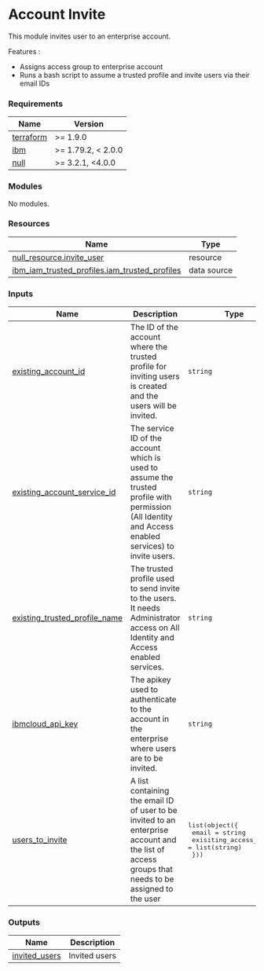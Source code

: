 # Account Invite

This module invites user to an enterprise account.

Features :
* Assigns access group to enterprise account
* Runs a bash script to assume a trusted profile and invite users via their email IDs

<!-- BEGINNING OF PRE-COMMIT-TERRAFORM DOCS HOOK -->
### Requirements

| Name | Version |
|------|---------|
| <a name="requirement_terraform"></a> [terraform](#requirement\_terraform) | >= 1.9.0 |
| <a name="requirement_ibm"></a> [ibm](#requirement\_ibm) | >= 1.79.2, < 2.0.0 |
| <a name="requirement_null"></a> [null](#requirement\_null) | >= 3.2.1, <4.0.0 |

### Modules

No modules.

### Resources

| Name | Type |
|------|------|
| [null_resource.invite_user](https://registry.terraform.io/providers/hashicorp/null/latest/docs/resources/resource) | resource |
| [ibm_iam_trusted_profiles.iam_trusted_profiles](https://registry.terraform.io/providers/IBM-Cloud/ibm/latest/docs/data-sources/iam_trusted_profiles) | data source |

### Inputs

| Name | Description | Type | Default | Required |
|------|-------------|------|---------|:--------:|
| <a name="input_existing_account_id"></a> [existing\_account\_id](#input\_existing\_account\_id) | The ID of the account where the trusted profile for inviting users is created and the users will be invited. | `string` | n/a | yes |
| <a name="input_existing_account_service_id"></a> [existing\_account\_service\_id](#input\_existing\_account\_service\_id) | The service ID of the account which is used to assume the trusted profile with permission (All Identity and Access enabled services) to invite users. | `string` | n/a | yes |
| <a name="input_existing_trusted_profile_name"></a> [existing\_trusted\_profile\_name](#input\_existing\_trusted\_profile\_name) | The trusted profile used to send invite to the users. It needs Administrator access on All Identity and Access enabled services. | `string` | n/a | yes |
| <a name="input_ibmcloud_api_key"></a> [ibmcloud\_api\_key](#input\_ibmcloud\_api\_key) | The apikey used to authenticate to the account in the enterprise where users are to be invited. | `string` | n/a | yes |
| <a name="input_users_to_invite"></a> [users\_to\_invite](#input\_users\_to\_invite) | A list containing the email ID of user to be invited to an enterprise account and the list of access groups that needs to be assigned to the user | <pre>list(object({<br/>    email                   = string<br/>    exisiting_access_groups = list(string)<br/>  }))</pre> | `[]` | no |

### Outputs

| Name | Description |
|------|-------------|
| <a name="output_invited_users"></a> [invited\_users](#output\_invited\_users) | Invited users |
<!-- END OF PRE-COMMIT-TERRAFORM DOCS HOOK -->

